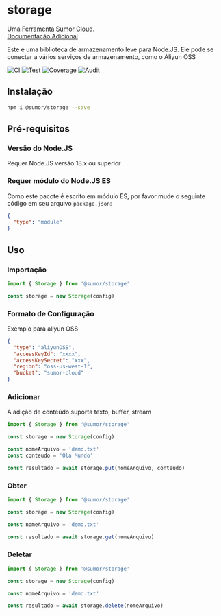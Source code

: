 # storage

Uma [Ferramenta Sumor Cloud](https://sumor.cloud).  
[Documentação Adicional](https://sumor.cloud/storage)

Este é uma biblioteca de armazenamento leve para Node.JS.
Ele pode se conectar a vários serviços de armazenamento, como o Aliyun OSS

[![CI](https://github.com/sumor-cloud/storage/actions/workflows/ci.yml/badge.svg)](https://github.com/sumor-cloud/storage/actions/workflows/ci.yml)
[![Test](https://github.com/sumor-cloud/storage/actions/workflows/ut.yml/badge.svg)](https://github.com/sumor-cloud/storage/actions/workflows/ut.yml)
[![Coverage](https://github.com/sumor-cloud/storage/actions/workflows/coverage.yml/badge.svg)](https://github.com/sumor-cloud/storage/actions/workflows/coverage.yml)
[![Audit](https://github.com/sumor-cloud/storage/actions/workflows/audit.yml/badge.svg)](https://github.com/sumor-cloud/storage/actions/workflows/audit.yml)

## Instalação

```bash
npm i @sumor/storage --save
```

## Pré-requisitos

### Versão do Node.JS

Requer Node.JS versão 18.x ou superior

### Requer módulo do Node.JS ES

Como este pacote é escrito em módulo ES,
por favor mude o seguinte código em seu arquivo `package.json`:

```json
{
  "type": "module"
}
```

## Uso

### Importação

```js
import { Storage } from '@sumor/storage'

const storage = new Storage(config)
```

### Formato de Configuração

Exemplo para aliyun OSS

```json
{
  "type": "aliyunOSS",
  "accessKeyId": "xxxx",
  "accessKeySecret": "xxx",
  "region": "oss-us-west-1",
  "bucket": "sumor-cloud"
}
```

### Adicionar

A adição de conteúdo suporta texto, buffer, stream

```js
import { Storage } from '@sumor/storage'

const storage = new Storage(config)

const nomeArquivo = 'demo.txt'
const conteudo = 'Olá Mundo'

const resultado = await storage.put(nomeArquivo, conteudo)
```

### Obter

```js
import { Storage } from '@sumor/storage'

const storage = new Storage(config)

const nomeArquivo = 'demo.txt'

const resultado = await storage.get(nomeArquivo)
```

### Deletar

```js
import { Storage } from '@sumor/storage'

const storage = new Storage(config)

const nomeArquivo = 'demo.txt'

const resultado = await storage.delete(nomeArquivo)
```
